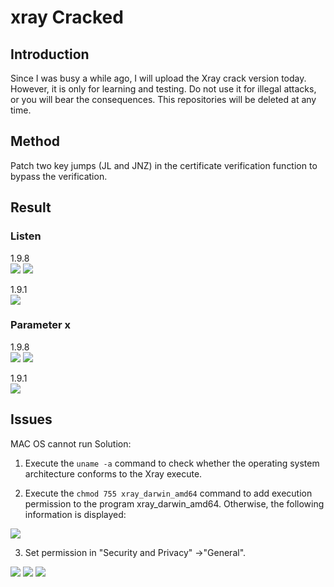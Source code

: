 # xray Cracked

## Introduction

Since I was busy a while ago, I will upload the Xray crack version today. However, it is only for learning and testing. Do not use it for illegal attacks, or you will bear the consequences. This repositories will be deleted at any time.

## Method

Patch two key jumps (JL and JNZ) in the certificate verification function to bypass the verification.

## Result

### Listen  
1.9.8  
![](https://github.com/NHPT/Xray1.9.1/blob/main/img/1.9.8.png)
![](https://github.com/NHPT/Xray1.9.1/blob/main/img/1.9.8_2.png)

1.9.1  
![](https://github.com/NHPT/Xray1.9.1/blob/main/img/listen.png)

### Parameter x  
1.9.8  
![](https://github.com/NHPT/Xray1.9.1/blob/main/img/1.9.8_3.png)
![](https://github.com/NHPT/Xray1.9.1/blob/main/img/1.9.8_4.png)

1.9.1  
![](https://github.com/NHPT/Xray1.9.1/blob/main/img/port.png)

## Issues 

MAC OS cannot run Solution:

1. Execute the `uname -a` command to check whether the operating system architecture conforms to the Xray execute.

2. Execute the `chmod 755 xray_darwin_amd64` command to add execution permission to the program xray_darwin_amd64. Otherwise, the following information is displayed:

![](https://github.com/NHPT/Xray_Cracked/blob/main/img/unchmod.png)

3. Set permission in "Security and Privacy" ->"General".

![](https://github.com/NHPT/Xray_Cracked/blob/main/img/disp1.png)
![](https://github.com/NHPT/Xray_Cracked/blob/main/img/set.png)
![](https://github.com/NHPT/Xray_Cracked/blob/main/img/run.png)
